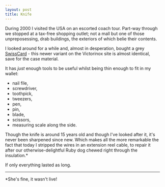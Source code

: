 ```yaml
---
layout: post
title: Knife
---
```


During 2000 I visited the USA on an escorted coach tour.  Part-way through we stopped at a tax-free shopping outlet; not a mall but one of those unpreposessing, drab buildings, the exteriors of which belie their contents.

I looked around for a while and, almost in desperation, bought a grey [SwissCard](http://www.victorinox.com/global/en/Products/Swiss-Army-Knives/SwissCards/SwissCard/p/0.7133.T3) - this newer variant on the Victorinox site is almost identical, save for the case material.

It has *just* enough tools to be useful whilst being thin enough to fit in my wallet:

* nail file,
* screwdriver,
* toothpick,
* tweezers,
* pen,
* pin,
* blade,
* scissors,
* measuring scale along the side.

Though the knife is around 15 years old and though I've looked after it, it's never been sharpened since new.  Which makes all the more remarkable the fact that today I stripped the wires in an extension reel cable, to repair it after our otherwise-delightful Ruby dog chewed right through the insulation.\*

If only everything lasted as long.

---

\*She's fine, it wasn't live! 
